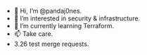 - 👋 Hi, I’m @pandaj0nes.
- 👀 I’m interested in security & infrastructure.
- 🌱 I’m currently learning Terraform.
- 📫 Take care.
- 3.26 test merge requests.
<!---
ericrolfsen/ericrolfsen is a ✨ special ✨ repository because its `README.md` (this file) appears on your GitHub profile.
You can click the Preview link to take a look at your changes.
--->
